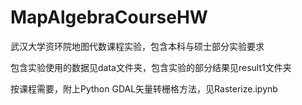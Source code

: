 # MapAlgebraCourseHW
武汉大学资环院地图代数课程实验，包含本科与硕士部分实验要求

包含实验使用的数据见data文件夹，包含实验的部分结果见result1文件夹

按课程需要，附上Python GDAL矢量转栅格方法，见Rasterize.ipynb
